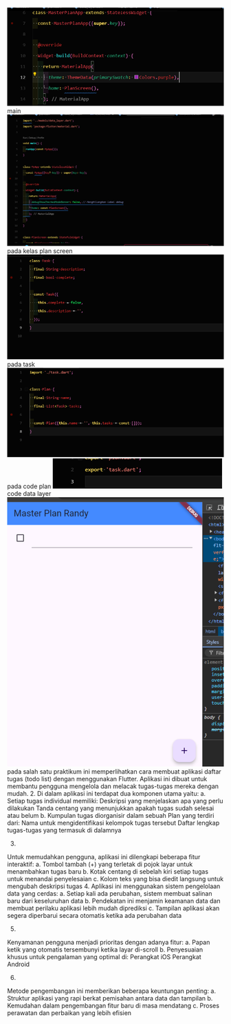 ![alt text](image.png)
main
![alt text](image-1.png)
pada kelas plan screen
![alt text](image-2.png)
pada task
![alt text](image-3.png)
pada code plan
![alt text](image-4.png)
code data layer
![alt text](image-5.png)
pada salah satu praktikum ini memperlihatkan cara membuat aplikasi daftar tugas (todo list) dengan menggunakan Flutter. Aplikasi ini dibuat untuk membantu pengguna mengelola dan melacak tugas-tugas mereka dengan mudah.
2. 
Di dalam aplikasi ini terdapat dua komponen utama yaitu:
a. Setiap tugas individual memiliki:
Deskripsi yang menjelaskan apa yang perlu dilakukan
Tanda centang yang menunjukkan apakah tugas sudah selesai atau belum
b. Kumpulan tugas diorganisir dalam sebuah Plan yang terdiri dari:
Nama untuk mengidentifikasi kelompok tugas tersebut
Daftar lengkap tugas-tugas yang termasuk di dalamnya

3.
Untuk memudahkan pengguna, aplikasi ini dilengkapi beberapa fitur interaktif:
a. Tombol tambah (+) yang terletak di pojok layar untuk menambahkan tugas baru
b. Kotak centang di sebelah kiri setiap tugas untuk menandai penyelesaian
c. Kolom teks yang bisa diedit langsung untuk mengubah deskripsi tugas
4.
Aplikasi ini menggunakan sistem pengelolaan data yang cerdas:
a. Setiap kali ada perubahan, sistem membuat salinan baru dari keseluruhan data
b. Pendekatan ini menjamin keamanan data dan membuat perilaku aplikasi lebih mudah diprediksi
c. Tampilan aplikasi akan segera diperbarui secara otomatis ketika ada perubahan data

5.
Kenyamanan pengguna menjadi prioritas dengan adanya fitur:
a. Papan ketik yang otomatis tersembunyi ketika layar di-scroll
b. Penyesuaian khusus untuk pengalaman yang optimal di:
Perangkat iOS
Perangkat Android

6.
Metode pengembangan ini memberikan beberapa keuntungan penting:
a. Struktur aplikasi yang rapi berkat pemisahan antara data dan tampilan
b. Kemudahan dalam pengembangan fitur baru di masa mendatang
c. Proses perawatan dan perbaikan yang lebih efisien
